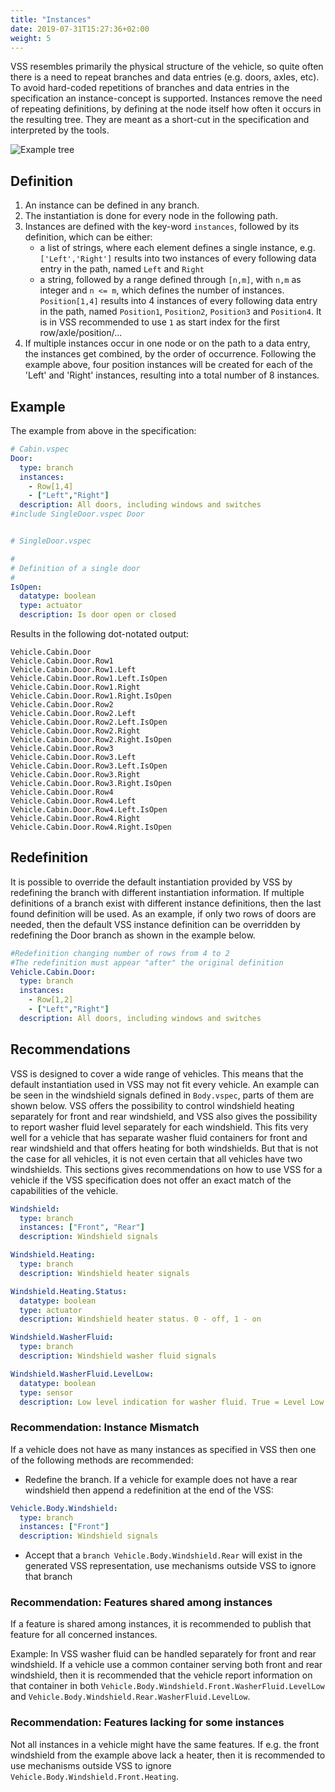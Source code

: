 ```yaml
---
title: "Instances"
date: 2019-07-31T15:27:36+02:00
weight: 5
---
```


VSS resembles primarily the physical structure of the vehicle, so
quite often there is a need to repeat branches and data entries
(e.g. doors, axles, etc). To avoid hard-coded repetitions of
branches and data entries in the specification an instance-concept is supported.
Instances remove the need of repeating definitions, by defining at the node itself how often it occurs in
the resulting tree. They are meant as a short-cut in the specification and
interpreted by the tools.

![Example tree](/vehicle_signal_specification/images/instances.png?width=60pc)



## Definition

1. An instance can be defined in any branch.
2. The instantiation is done for every node in the following path.
3. Instances are defined with the key-word `instances`, followed by its
   definition, which can be either:
   * a list of strings, where each element defines a single instance, e.g.
     `['Left','Right']` results into two instances of every following
     data entry in the path, named `Left` and `Right`
   * a string, followed by a range defined through `[n,m]`, with `n,m` as integer and `n <= m`,
     which defines the number of instances.
     `Position[1,4]` results into 4 instances of every following
     data entry in the path, named `Position1`, `Position2`, `Position3`
     and `Position4`. It is in VSS recommended to use `1` as start index for the first row/axle/position/...
4. If multiple instances occur in one node or on the path to a data entry,
   the instances get combined, by the order of occurrence. Following the example above,
   four position instances will be created for each of the 'Left' and 'Right' instances,
   resulting into a total number of 8 instances.

## Example

The example from above in the specification:

```YAML
# Cabin.vspec
Door:
  type: branch
  instances:
    - Row[1,4]
    - ["Left","Right"]
  description: All doors, including windows and switches
#include SingleDoor.vspec Door


# SingleDoor.vspec

#
# Definition of a single door
#
IsOpen:
  datatype: boolean
  type: actuator
  description: Is door open or closed
```

Results in the following dot-notated output:

```
Vehicle.Cabin.Door
Vehicle.Cabin.Door.Row1
Vehicle.Cabin.Door.Row1.Left
Vehicle.Cabin.Door.Row1.Left.IsOpen
Vehicle.Cabin.Door.Row1.Right
Vehicle.Cabin.Door.Row1.Right.IsOpen
Vehicle.Cabin.Door.Row2
Vehicle.Cabin.Door.Row2.Left
Vehicle.Cabin.Door.Row2.Left.IsOpen
Vehicle.Cabin.Door.Row2.Right
Vehicle.Cabin.Door.Row2.Right.IsOpen
Vehicle.Cabin.Door.Row3
Vehicle.Cabin.Door.Row3.Left
Vehicle.Cabin.Door.Row3.Left.IsOpen
Vehicle.Cabin.Door.Row3.Right
Vehicle.Cabin.Door.Row3.Right.IsOpen
Vehicle.Cabin.Door.Row4
Vehicle.Cabin.Door.Row4.Left
Vehicle.Cabin.Door.Row4.Left.IsOpen
Vehicle.Cabin.Door.Row4.Right
Vehicle.Cabin.Door.Row4.Right.IsOpen
```

## Redefinition

It is possible to override the default instantiation provided by VSS by redefining the branch with
different instantiation information. If multiple definitions of a branch exist with different
instance definitions, then the last found definition will be used. 
As an example, if only two rows of doors are needed, then the default VSS instance definition
can be overridden by redefining the Door branch as shown in the example below. 

```YAML
#Redefinition changing number of rows from 4 to 2
#The redefinition must appear "after" the original definition
Vehicle.Cabin.Door:
  type: branch
  instances:
    - Row[1,2]
    - ["Left","Right"]
  description: All doors, including windows and switches
```

## Recommendations

VSS is designed to cover a wide range of vehicles.
This means that the default instantiation used in VSS may not fit every vehicle.
An example can be seen in the windshield signals defined in `Body.vspec`, parts of them are shown below.
VSS offers the possibility to control windshield heating separately for front and rear windshield,
and VSS also gives the possibility to report washer fluid level separately for each windshield.
This fits very well for a vehicle that has separate washer fluid containers for front and rear windshield
and that offers heating for both windshields. But that is not the case for all vehicles,
it is not even certain that all vehicles have two windshields. This sections gives recommendations on how
to use VSS for a vehicle if the VSS specification does not offer an exact match of the capabilities of the vehicle.

```YAML
Windshield:
  type: branch
  instances: ["Front", "Rear"]
  description: Windshield signals

Windshield.Heating:
  type: branch
  description: Windshield heater signals

Windshield.Heating.Status:
  datatype: boolean
  type: actuator
  description: Windshield heater status. 0 - off, 1 - on

Windshield.WasherFluid:
  type: branch
  description: Windshield washer fluid signals

Windshield.WasherFluid.LevelLow:
  datatype: boolean
  type: sensor
  description: Low level indication for washer fluid. True = Level Low. False = Level OK.
```

### Recommendation: Instance Mismatch

If a vehicle does not have as many instances as specified in VSS then one
of the following methods are recommended:

- Redefine the branch. If a vehicle for example does not have a rear windshield
then append a redefinition at the end of the VSS:

```YAML
Vehicle.Body.Windshield:
  type: branch
  instances: ["Front"]
  description: Windshield signals
```

- Accept that a `branch Vehicle.Body.Windshield.Rear` will exist in the generated VSS representation,
  use mechanisms outside VSS to ignore that branch
  
### Recommendation: Features shared among instances

If a feature is shared among instances, it is recommended to publish that feature for all concerned instances.

Example: In VSS washer fluid can be handled separately for front and rear windshield.
If a vehicle use a common container serving both front and rear windshield,
then it is recommended that the vehicle report information on that container in both
`Vehicle.Body.Windshield.Front.WasherFluid.LevelLow` and `Vehicle.Body.Windshield.Rear.WasherFluid.LevelLow`.

### Recommendation: Features lacking for some instances

Not all instances in a vehicle might have the same features. If e.g. the front windshield
from the example above lack a heater, then it is recommended to use mechanisms outside VSS
to ignore `Vehicle.Body.Windshield.Front.Heating`.
